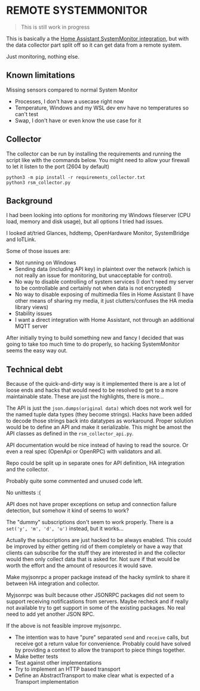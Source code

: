 # REMOTE SYSTEMMONITOR

> This is still work in progress

This is basically a the [Home Assistant SystemMonitor integration](https://www.home-assistant.io/integrations/systemmonitor/), but with the data collector part split off so it can get data from a remote system.

Just monitoring, nothing else.

## Known limitations

Missing sensors compared to normal System Monitor

* Processes, I don't have a usecase right now
* Temperature, Windows and my WSL dev env have no temperatures so can't test
* Swap, I don't have or even know the use case for it

## Collector

The collector can be run by installing the requirements and running the script like with the commands below.
You might need to allow your firewall to let it listen to the port (2604 by default)

```
python3 -m pip install -r requirements_collector.txt
python3 rsm_collector.py
```

## Background

I had been looking into options for monitoring my Windows fileserver (CPU load, memory and disk usage), but all options I tried had issues.

I looked at/tried Glances, hddtemp, OpenHardware Monitor, SystemBridge and IoTLink.

Some of those issues are:

* Not running on Windows
* Sending data (including API key) in plaintext over the network (which is not really an issue for monitoring, but unacceptable for control).
* No way to disable controlling of system services (I don't need my server to be controllable and certainly not when data is not encrypted)
* No way to disable exposing of multimedia files in Home Assistant (I have other means of sharing my media, it just clutters/confuses the HA media library views)
* Stability issues
* I want a direct integration with Home Assistant, not through an additional MQTT server

After initially trying to build something new and fancy I decided that was going to take too much time to do properly, so hacking SystemMonitor seems the easy way out.

## Technical debt

Because of the quick-and-dirty way is it implemented there is are a lot of loose ends and hacks that would need to be resolved to get to a more maintainable state. These are just the highlights, there is more...

The API is just the `json.dumps(original data)` which does not work well for the named tuple data types (they become strings). Hacks have been added to decode those strings back into datatypes as workaround.
Proper solution would be to define an API and make it serializable. This might be amost the API classes as defined in the `rsm_collector_api.py`.

API documentation would be nice instead of having to read the source. Or even a real spec (OpenApi or OpenRPC) with validators and all.

Repo could be split up in separate ones for API definition, HA integration and the collector.

Probably quite some commented and unused code left.

No unittests :(

API does not have proper exceptions on setup and connection failure detection, but somehow it kind of seems to work?

The "dummy" subscriptions don't seem to work properly. There is a `set('y', 'm', 'd', 'u')` instead, but it works...

Actually the subscriptions are just hacked to be always enabled. This could be improved by either getting rid of them completely or have a way that clients can subscribe for the stuff they are interested in and the collector would then only collect data that is asked for. Not sure if that would be worth the effort and the amount of resources it would save.

Make myjsonrpc a proper package instead of the hacky symlink to share it between HA integration and collector.

Myjsonrpc was built because other JSONRPC packages did not seem to support receiving notificastions from servers. Maybe recheck and if really not available try to get support in some of the existing packages. No real need to add yet another JSON RPC.

If the above is not feasible improve myjsonrpc. 

* The intention was to have "pure" separated `send` and `receive` calls, but receive got a return value for convenience. Probably could have solved by providing a context to allow the transport to piece things together.
* Make better tests
* Test against other implementations
* Try to implement an HTTP based transport
* Define an AbstractTransport to make clear what is expected of a Transport implementation